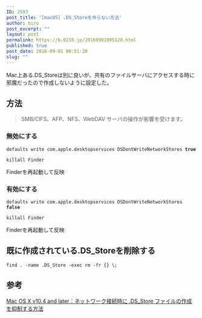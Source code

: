 ```yaml
---
ID: 2593
post_title: '[macOS] .DS_Storeを作らない方法'
author: hiro
post_excerpt: ""
layout: post
permalink: https://b.0218.jp/20160901005120.html
published: true
post_date: 2016-09-01 00:51:20
slug: ""
---
```

Mac上ある.DS_Storeは別に良いが、共有のファイルサーバにアクセスする時に邪魔だったので作成しないように設定した。
<!--more-->
## 方法
> SMB/CIFS、AFP、NFS、WebDAV サーバの操作が影響を受けます。

### 無効にする
<pre class="language-bash"><code>defaults write com.apple.desktopservices DSDontWriteNetworkStores <b>true</b></code></pre>

```language-bash
killall Finder
```
Finderを再起動して反映

### 有効にする
<pre class="language-bash"><code>defaults write com.apple.desktopservices DSDontWriteNetworkStores <b>false</b></code></pre>

```language-bash
killall Finder
```
Finderを再起動して反映

## 既に作成されている.DS_Storeを削除する
<pre class="language-bash"><code>find . -name .DS_Store -exec rm -fr {} \;</code></pre>

## 参考
[Mac OS X v10.4 and later：ネットワーク接続時に .DS_Store ファイルの作成を抑制する方法](https://support.apple.com/ja-jp/HT1629)
